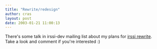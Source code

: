 ```yaml
---
title: "Rewrite/redesign"
author: cras
layout: post
date: 2003-01-21 11:00:13
---
```


There's some talk in irssi-dev mailing list about my plans for [irssi
rewrite](http://www.dragoncat.net/lists/irssi-dev/2003-01/0003.html). Take
a look and comment if you're interested :)